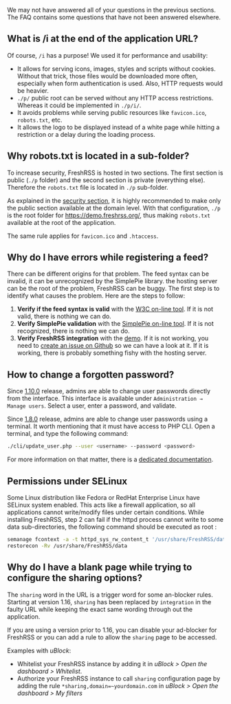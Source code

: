 We may not have answered all of your questions in the previous sections. The FAQ contains some questions that have not been answered elsewhere.

## What is /i at the end of the application URL?

Of course, ```/i``` has a purpose! We used it for performance and usability:

* It allows for serving icons, images, styles and scripts without cookies. Without that trick, those files would be downloaded more often, especially when form authentication is used. Also, HTTP requests would be heavier.
* ```./p/``` public root can be served without any HTTP access restrictions. Whereas it could be implemented in ```./p/i/```.
* It avoids problems while serving public resources like ```favicon.ico```, ```robots.txt```, etc.
* It allows the logo to be displayed instead of a white page while hitting a restriction or a delay during the loading process.

## Why robots.txt is located in a sub-folder?

To increase security, FreshRSS is hosted in two sections. The first section is public (```./p``` folder) and the second section is private (everything else). Therefore the ```robots.txt``` file is located in ```./p``` sub-folder.

As explained in the [security section](/en/User_documentation/Installation/Security), it is highly recommended to make only the public section available at the domain level. With that configuration, ```./p``` is the root folder for https://demo.freshrss.org/, thus making ```robots.txt``` available at the root of the application.

The same rule applies for ```favicon.ico``` and ```.htaccess```.

## Why do I have errors while registering a feed?

There can be different origins for that problem.
The feed syntax can be invalid, it can be unrecognized by the SimplePie library. the hosting server can be the root of the problem, FreshRSS can be buggy.
The first step is to identify what causes the problem.
Here are the steps to follow:

1. __Verify if the feed syntax is valid__ with the [W3C on-line tool](https://validator.w3.org/feed/ "RSS and Atom feed validator"). If it is not valid, there is nothing we can do.
1. __Verify SimplePie validation__ with the [SimplePie on-line tool](https://simplepie.org/demo/ "SimplePie official demo"). If it is not recognized, there is nothing we can do.
1. __Verify FreshRSS integration__ with the [demo](https://demo.freshrss.org "FreshRSS official demo"). If it is not working, you need to [create an issue on Github](https://github.com/FreshRSS/FreshRSS/issues/new "Create an issue for FreshRSS") so we can have a look at it. If it is working, there is probably something fishy with the hosting server.

## How to change a forgotten password?

Since [1.10.0](https://github.com/FreshRSS/FreshRSS/releases/tag/1.10.0) release, admins are able to change user passwords directly from the interface. This interface is available under  ```Administration → Manage users```.
Select a user, enter a password, and validate.

Since [1.8.0](https://github.com/FreshRSS/FreshRSS/releases/tag/1.8.0) release, admins are able to change user passwords using a terminal. It worth mentioning that it must have access to PHP CLI. Open a terminal, and type the following command:
```sh
./cli/update_user.php --user <username> --password <password>
```
For more information on that matter, there is a [dedicated documentation](../../cli/README.md).

## Permissions under SELinux

Some Linux distribution like Fedora or RedHat Enterprise Linux have SELinux system enabled. This acts like a firewall application, so all applications cannot write/modify files under certain conditions. While installing FreshRSS, step 2 can fail if the httpd process cannot write to some data sub-directories, the following command should be executed as root :
```sh
semanage fcontext -a -t httpd_sys_rw_content_t '/usr/share/FreshRSS/data(/.*)?'
restorecon -Rv /usr/share/FreshRSS/data
```

## Why do I have a blank page while trying to configure the sharing options?

The `sharing` word in the URL is a trigger word for some an-blocker rules. Starting at version 1.16, `sharing` has been replaced by `integration` in the faulty URL while keeping the exact same wording through out the application.

If you are using a version prior to 1.16, you can disable your ad-blocker for FreshRSS or you can add a rule to allow the `sharing` page to be accessed.

Examples with _uBlock_:

- Whitelist your FreshRSS instance by adding it in _uBlock > Open the dashboard > Whitelist_.
- Authorize your FreshRSS instance to call `sharing` configuration page by adding the rule `*sharing,domain=~yourdomain.com` in _uBlock > Open the dashboard > My filters_
